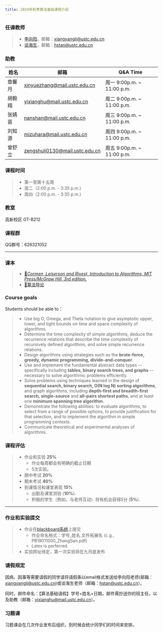 ```yaml
---
title: 2024年秋季算法基础课程介绍
---
```


### 任课教师
> - [李向阳](http://staff.ustc.edu.cn/~xiangyangli/)，邮箱：xiangyangli@ustc.edu.cn
> - [谈海生](http://staff.ustc.edu.cn/~hstan/research.html)，邮箱：hstan@ustc.edu.cn

### 助教

| 姓名   | 邮箱                           | Q&A Time                   |
| ------ | ------------------------------ | -------------------------- |
| 章馨月 | xinyuezhang@mail.ustc.edu.cn   | 周一 9:00p.m. ~ 11:00 p.m. |
| 胡毅翔 | yixianghu@mail.ustc.edu.cn     | 周二 9:00p.m. ~ 11:00 p.m. |
| 张婧苗 | nanshan@mail.ustc.edu.cn       | 周三 9:00p.m. ~ 11:00 p.m. |
| 刘知源 | mizuhara@mail.ustc.edu.cn      | 周四 9:00p.m. ~ 11:00 p.m. |
| 曾舒立 | zengshuli0130@mail.ustc.edu.cn | 周五 9:00p.m. ~ 11:00 p.m. |

### 课程时间
> - 第一至第十五周
> - 周二（2:00 p.m. - 3:35 p.m.)
> - 周四（2:00 p.m. - 3:35 p.m.)

### 教室

高新校区 GT-B212

### 课程群

QQ群号：626321052

----

### 课本

> - [📖*Cormen, Leiserson and Rivest, Introduction to Algorithms, MIT Press/McGraw Hill, 3rd edition.* ](https://rec.ustc.edu.cn/share/a7256ea0-66a7-11ef-8ae6-e76395b22aca)
> - [📖算法导论](https://rec.ustc.edu.cn/share/8e035aa0-66a7-11ef-aa30-7f8a633bf906)

### Course goals

Students should be able to：
> - Use big O, Omega, and Theta notation to give asymptotic upper, lower, and tight bounds on time and space complexity of algorithms.
> - Determine the time complexity of simple algorithms, deduce the recurrence relations that describe the time complexity of recursively defined algorithms, and solve simple recurrence relations.
> - Design algorithms using strategies such as the <b>brute-force, greedy, dynamic programming, divide-and-conquer</b>.
> - Use and implement the fundamental abstract data types --specifically including <b> tables, binary search trees, and graphs</b> -- necessary to solve algorithmic problems efficiently.
> - Solve problems using techniques learned in the design of <b>sequential search, binary search, O(N log N) sorting algorithms</b>, and graph algorithms, including <b>depth-first and breadth-first search, single-source</b> and <b>all-pairs shortest paths</b>, and at least one <b>minimum spanning tree algorithm</b>.
> - Demonstrate the following abilities: to evaluate algorithms, to select from a range of possible options, to provide justification for that selection, and to implement the algorithm in simple programming contexts.
> - Communicate theoretical and experimental analyses of algorithms.

### 课程评估

> - 作业和实验 **25%** 
>   - 作业每周都会有明确的截止日期
>   - 5次实验。
> - 期中考试 **20%**
> - 期末考试 **40%**
> - 到课情况和课堂表现 **15%**
>   - 出勤及课堂测验 (**10%**).
>   - 积极的学生（例如，与老师互动）将有机会获得5分 (**5%**).

----

### 作业和实验提交

> - 作业在[blackboard系统](https://www.bb.ustc.edu.cn/)上提交
>   - 作业命名格式：学号_姓名.文件拓展名 (c.g., PB19011000_ZhangSan.pdf)
>   - Latex is perferred.
> - 实验网址待定，第一次实验将在九月底发布

### 请假规定

因病、因事等需要请假的同学请将请假条以email格式发送给李向阳老师(邮箱：xiangyangli@ustc.edu.cn)或谈海生老师（邮箱：hstan@ustc.edu.cn）。

同时，邮件命名：【算法基础请假】学号+姓名+日期。邮件需抄送你的班主任，以及助教（邮箱：yixianghu@mail.ustc.edu.cn）。

### 习题课

习题课会在几次作业发布后组织，到时候会统计同学们的时间来安排。
